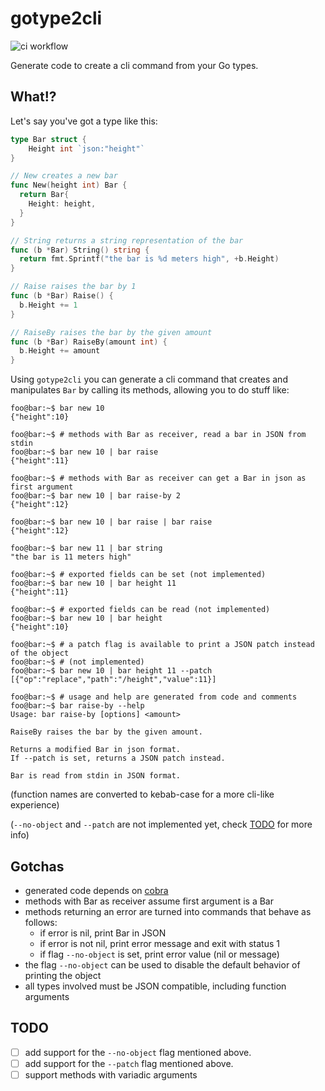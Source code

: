 # gotype2cli

![ci workflow](https://github.com/pdcalado/gotype2cli/actions/workflows/ci.yml/badge.svg)

Generate code to create a cli command from your Go types.

## What!?

Let's say you've got a type like this:

```go
type Bar struct {
    Height int `json:"height"`
}

// New creates a new bar
func New(height int) Bar {
  return Bar{
    Height: height,
  }
}

// String returns a string representation of the bar
func (b *Bar) String() string {
  return fmt.Sprintf("the bar is %d meters high", +b.Height)
}

// Raise raises the bar by 1
func (b *Bar) Raise() {
  b.Height += 1
}

// RaiseBy raises the bar by the given amount
func (b *Bar) RaiseBy(amount int) {
  b.Height += amount
}
```

Using `gotype2cli` you can generate a cli command that creates and manipulates `Bar` by calling its methods, allowing you to do stuff like:

```console
foo@bar:~$ bar new 10
{"height":10}

foo@bar:~$ # methods with Bar as receiver, read a bar in JSON from stdin
foo@bar:~$ bar new 10 | bar raise
{"height":11}

foo@bar:~$ # methods with Bar as receiver can get a Bar in json as first argument
foo@bar:~$ bar new 10 | bar raise-by 2
{"height":12}

foo@bar:~$ bar new 10 | bar raise | bar raise
{"height":12}

foo@bar:~$ bar new 11 | bar string
"the bar is 11 meters high"

foo@bar:~$ # exported fields can be set (not implemented)
foo@bar:~$ bar new 10 | bar height 11
{"height":11}

foo@bar:~$ # exported fields can be read (not implemented)
foo@bar:~$ bar new 10 | bar height
{"height":10}

foo@bar:~$ # a patch flag is available to print a JSON patch instead of the object
foo@bar:~$ # (not implemented)
foo@bar:~$ bar new 10 | bar height 11 --patch
[{"op":"replace","path":"/height","value":11}]

foo@bar:~$ # usage and help are generated from code and comments
foo@bar:~$ bar raise-by --help
Usage: bar raise-by [options] <amount>

RaiseBy raises the bar by the given amount.

Returns a modified Bar in json format.
If --patch is set, returns a JSON patch instead.

Bar is read from stdin in JSON format.
```

(function names are converted to kebab-case for a more cli-like experience)

(`--no-object` and `--patch` are not implemented yet, check [TODO](#todo) for more info)

## Gotchas

- generated code depends on [cobra](https://github.com/spf13/cobra)
- methods with Bar as receiver assume first argument is a Bar
- methods returning an error are turned into commands that behave as follows:
  - if error is nil, print Bar in JSON
  - if error is not nil, print error message and exit with status 1
  - if flag `--no-object` is set, print error value (nil or message)
- the flag `--no-object` can be used to disable the default behavior of printing the object
- all types involved must be JSON compatible, including function arguments

## TODO

- [ ] add support for the `--no-object` flag mentioned above.
- [ ] add support for the `--patch` flag mentioned above.
- [ ] support methods with variadic arguments
